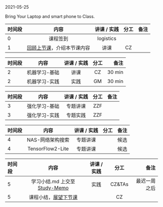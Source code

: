 2021-05-25

Bring Your Laptop and smart phone  to Class. 

| 时间段 |  内容    | 讲课 / 实践     |  分工  |  备注       |
| :---   |   :----:    |   :----:    |    :----:    | ---: |
|   0    |  课程签到     |  logistics   |          |        |
|   1    |  [回顾上节课](../WW13/WW13-Plan.md)，介绍本节课内容     |  讲课    |     CZ     |       |


| 时间段 |          内容        | 讲课 / 实践 | 分工  | 备注 |
| :----- | :-------------------: | :------: | :---: | ---: |
|    2   |     机器学习-基础      |   讲课    |    CZ      |  30 min      |
|    2   |     机器学习-实践      |   实践    |    GM      |  30 min      |

| 时间段  |          内容        | 讲课 / 实践 | 分工  | 备注 |
| :----- | :-------------------: | :------: | :---: | ---: |
|    3   |     强化学习-基础      |   专题讲课     |    ZZF      |        |
|    3   |     强化学习-实践      |   专题实践     |    ZZF      |        |

| 时间段  |          内容        | 讲课 / 实践 | 分工  | 备注 |
| :----- | :-------------------: | :------: | :---: | ---: |
|    4   |     NAS-网络架构搜索      |   专题讲课     |           |    候选    |
|    4   |     TensorFlow2-Lite     |   专题讲课     |           |    候选    |


|时间段  |  内容    |  讲课 / 实践     |  分工  |  备注       |
| :---   |   :----:    |   :----:    |    :----:    | ---: |
|   5    | 学习小结.md 上交至[Study-Memo](../../Study-Memo)   |  实践    |     CZ&TAs     |   最迟一周之后     |
|   5    | 课程小结，[展望下节课](../WW15/WW15-Plan.md)    |     |  CZ   |       |
